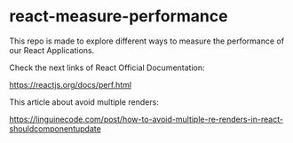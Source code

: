 # react-measure-performance

This repo is made to explore different ways to measure the performance of our React Applications.

Check the next links of React Official Documentation:


https://reactjs.org/docs/perf.html


This article about avoid multiple renders:

https://linguinecode.com/post/how-to-avoid-multiple-re-renders-in-react-shouldcomponentupdate


